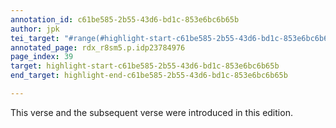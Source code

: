 ```yaml
---
annotation_id: c61be585-2b55-43d6-bd1c-853e6bc6b65b
author: jpk
tei_target: "#range(#highlight-start-c61be585-2b55-43d6-bd1c-853e6bc6b65b, #highlight-end-c61be585-2b55-43d6-bd1c-853e6bc6b65b)"
annotated_page: rdx_r8sm5.p.idp23784976
page_index: 39
target: highlight-start-c61be585-2b55-43d6-bd1c-853e6bc6b65b
end_target: highlight-end-c61be585-2b55-43d6-bd1c-853e6bc6b65b

---
```

This verse and the subsequent verse were introduced in this edition.